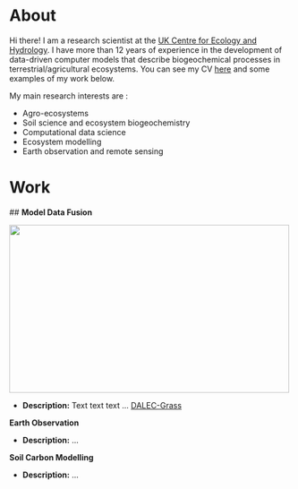 <!--
**vmyrgiotis/vmyrgiotis** is a ✨ _special_ ✨ repository because its `README.md` (this file) appears on your GitHub profile.

Here are some ideas to get you started:

- 🔭 I’m currently working on ...
- 🌱 I’m currently learning ...
- 👯 I’m looking to collaborate on ...
- 🤔 I’m looking for help with ...
- 💬 Ask me about ...
- 📫 How to reach me: ...
- 😄 Pronouns: ...
- ⚡ Fun fact: ...
-->

# About

Hi there! I am a research scientist at the [UK Centre for Ecology and Hydrology](https://www.ceh.ac.uk). I have more than 12 years of experience in the development of data-driven computer models that describe biogeochemical processes in terrestrial/agricultural ecosystems. You can see my CV [here](cv.md) and some examples of my work below. 

My main research interests are :
* Agro-ecosystems
* Soil science and ecosystem biogeochemistry
* Computational data science
* Ecosystem modelling
* Earth observation and remote sensing 


# Work

## **Model Data Fusion** 

<img src="https://github.com/vmyrgiotis/DALEC_Grass/blob/master/dalec_grass.gif" height="300px" width="500px">

* **Description:** Text text text ... [DALEC-Grass](https://github.com/vmyrgiotis/DALEC_Grass)

**Earth Observation** 

* **Description:** ... 

**Soil Carbon Modelling** 

* **Description:** ... 

